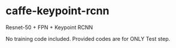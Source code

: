 # caffe-keypoint-rcnn
Resnet-50 + FPN + Keypoint RCNN

No training code included. 
Provided codes are for ONLY Test step. 

